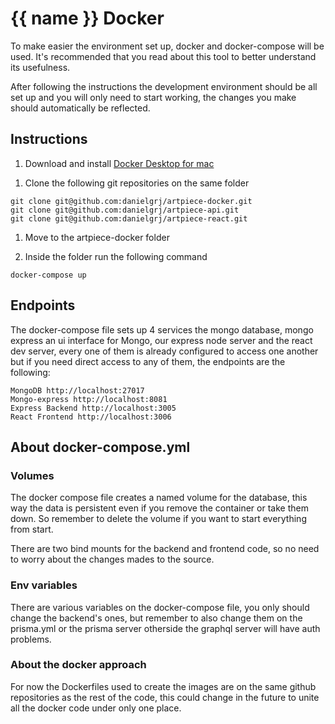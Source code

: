 # {{ name }} Docker

To make easier the environment set up, docker and docker-compose will be used. It's recommended that you read about this
tool to better understand its usefulness.

After following the instructions the development environment should be all set up and you will only need to start
working, the changes you make should automatically be reflected.

## Instructions

1. Download and install [Docker Desktop for mac](https://docs.docker.com/docker-for-mac/install/)

1) Clone the following git repositories on the same folder

```
git clone git@github.com:danielgrj/artpiece-docker.git
git clone git@github.com:danielgrj/artpiece-api.git
git clone git@github.com:danielgrj/artpiece-react.git
```

1. Move to the artpiece-docker folder

1. Inside the folder run the following command

```
docker-compose up
```

## Endpoints

The docker-compose file sets up 4 services the mongo database, mongo express an ui interface for Mongo, our express node
server and the react dev server, every one of them is already configured to access one another but if you need direct
access to any of them, the endpoints are the following:

```
MongoDB http://localhost:27017
Mongo-express http://localhost:8081
Express Backend http://localhost:3005
React Frontend http://localhost:3006
```

## About docker-compose.yml

### Volumes

The docker compose file creates a named volume for the database, this way the data is persistent even if you remove the
container or take them down. So remember to delete the volume if you want to start everything from start.

There are two bind mounts for the backend and frontend code, so no need to worry about the changes mades to the source.

### Env variables

There are various variables on the docker-compose file, you only should change the backend's ones, but remember to also
change them on the prisma.yml or the prisma server otherside the graphql server will have auth problems.

### About the docker approach

For now the Dockerfiles used to create the images are on the same github repositories as the rest of the code, this
could change in the future to unite all the docker code under only one place.
